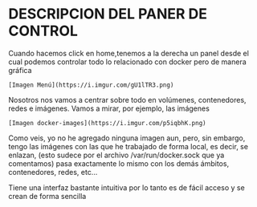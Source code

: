 # DESCRIPCION DEL PANER DE CONTROL

Cuando hacemos click en home,tenemos a la derecha un panel desde el cual podemos controlar todo lo relacionado con docker pero de manera gráfica

    [Imagen Menú](https://i.imgur.com/gU1lTR3.png)

Nosotros nos vamos a centrar sobre todo en volúmenes, contenedores, redes e imágenes. Vamos a mirar, por ejemplo, las imágenes

    [Imagen docker-images](https://i.imgur.com/p5iqbhK.png)

Como veis, yo no he agregado ninguna imagen aun, pero, sin embargo, tengo las imágenes con las que he trabajado de forma local, es decir, se enlazan, (esto sudece por el archivo /var/run/docker.sock que ya comentamos) pasa exactamente lo mismo con los demás ámbitos, contenedores, redes, etc...

Tiene una interfaz bastante intuitiva por lo tanto es de fácil acceso y se crean de forma sencilla
